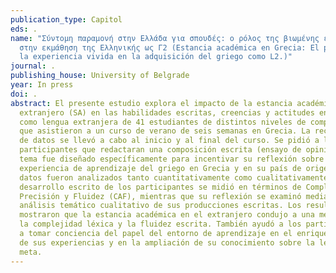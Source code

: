 ```yaml
---
publication_type: Capitol
eds: .
name: "Σύντομη παραμονή στην Ελλάδα για σπουδές: ο ρόλος της βιωμένης εμπειρίας
  στην εκμάθηση της Ελληνικής ως Γ2 (Estancia académica en Grecia: El papel de
  la experiencia vivida en la adquisición del griego como L2.)"
journal: .
publishing_house: University of Belgrade
year: In press
doi: .
abstract: El presente estudio explora el impacto de la estancia académica en el
  extranjero (SA) en las habilidades escritas, creencias y actitudes en griego
  como lengua extranjera de 41 estudiantes de distintos niveles de competencia
  que asistieron a un curso de verano de seis semanas en Grecia. La recopilación
  de datos se llevó a cabo al inicio y al final del curso. Se pidió a los
  participantes que redactaran una composición escrita (ensayo de opinión), cuyo
  tema fue diseñado específicamente para incentivar su reflexión sobre su
  experiencia de aprendizaje del griego en Grecia y en su país de origen. Los
  datos fueron analizados tanto cuantitativamente como cualitativamente. El
  desarrollo escrito de los participantes se midió en términos de Complejidad,
  Precisión y Fluidez (CAF), mientras que su reflexión se examinó mediante un
  análisis temático cualitativo de sus producciones escritas. Los resultados
  mostraron que la estancia académica en el extranjero condujo a una mejora en
  la complejidad léxica y la fluidez escrita. También ayudó a los participantes
  a tomar conciencia del papel del entorno de aprendizaje en el enriquecimiento
  de sus experiencias y en la ampliación de su conocimiento sobre la lengua
  meta.
---
```

